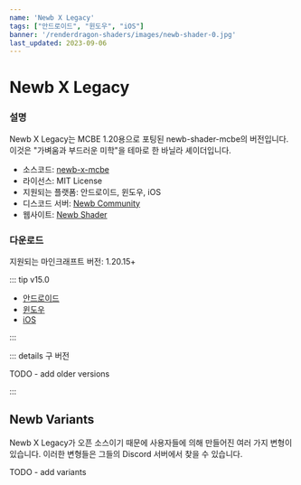 ```yaml
---
name: 'Newb X Legacy'
tags: ["안드로이드", "윈도우", "iOS"]
banner: '/renderdragon-shaders/images/newb-shader-0.jpg'
last_updated: 2023-09-06
---
```


# Newb X Legacy

<Gallery
:images="[
    '/renderdragon-shaders/images/newb-shader-0.jpg',
    '/renderdragon-shaders/images/newb-shader-1.jpg',
    '/renderdragon-shaders/images/newb-shader-2.jpg',
    '/renderdragon-shaders/images/newb-shader-3.jpg',
    ]"
/>

### 설명

Newb X Legacy는 MCBE 1.20용으로 포팅된 newb-shader-mcbe의 버전입니다. 이것은 "가벼움과 부드러운 미학"을 테마로 한 바닐라 셰이더입니다.

* 소스코드: [newb-x-mcbe](https://github.com/devendrn/newb-x-mcbe)
* 라이선스: MIT License
* 지원되는 플랫폼: 안드로이드, 윈도우, iOS
* 디스코드 서버: [Newb Community](https://discord.gg/newb-community-844591537430069279)
* 웹사이트: [Newb Shader](https://devendrn.github.io/newb-shader/)

### 다운로드

지원되는 마인크래프트 버전: 1.20.15+

::: tip v15.0

* [안드로이드](https://github.com/devendrn/newb-x-mcbe/releases/download/v15/newb-x-15-android.mcpack)
* [윈도우](https://github.com/devendrn/newb-x-mcbe/releases/download/v15/newb-x-15-windows.mcpack)
* [iOS](https://github.com/devendrn/newb-x-mcbe/releases/download/v15/newb-x-15-ios.zip)

:::

::: details 구 버전

TODO - add older versions 

:::

## Newb Variants

Newb X Legacy가 오픈 소스이기 때문에 사용자들에 의해 만들어진 여러 가지 변형이 있습니다. 이러한 변형들은 그들의 Discord 서버에서 찾을 수 있습니다.

TODO - add variants